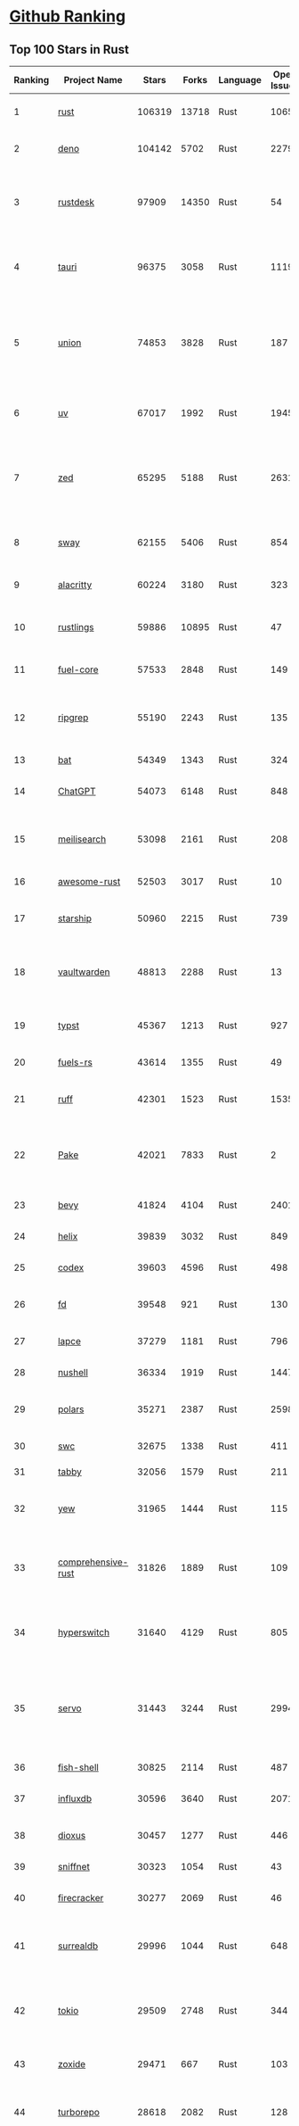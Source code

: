 [Github Ranking](../README.md)
==========

## Top 100 Stars in Rust

| Ranking | Project Name | Stars | Forks | Language | Open Issues | Description | Last Commit |
| ------- | ------------ | ----- | ----- | -------- | ----------- | ----------- | ----------- |
| 1 | [rust](https://github.com/rust-lang/rust) | 106319 | 13718 | Rust | 10655 | Empowering everyone to build reliable and efficient software. | 2025-09-09T03:56:43Z |
| 2 | [deno](https://github.com/denoland/deno) | 104142 | 5702 | Rust | 2279 | A modern runtime for JavaScript and TypeScript. | 2025-09-09T00:46:17Z |
| 3 | [rustdesk](https://github.com/rustdesk/rustdesk) | 97909 | 14350 | Rust | 54 | An open-source remote desktop application designed for self-hosting, as an alternative to TeamViewer. | 2025-09-08T09:35:45Z |
| 4 | [tauri](https://github.com/tauri-apps/tauri) | 96375 | 3058 | Rust | 1119 | Build smaller, faster, and more secure desktop and mobile applications with a web frontend. | 2025-09-09T03:37:25Z |
| 5 | [union](https://github.com/unionlabs/union) | 74853 | 3828 | Rust | 187 | The trust-minimized, zero-knowledge bridging protocol, designed for censorship resistance, extremely high security, and usage in decentralized finance. | 2025-09-08T15:01:30Z |
| 6 | [uv](https://github.com/astral-sh/uv) | 67017 | 1992 | Rust | 1945 | An extremely fast Python package and project manager, written in Rust. | 2025-09-08T23:28:26Z |
| 7 | [zed](https://github.com/zed-industries/zed) | 65295 | 5188 | Rust | 2631 | Code at the speed of thought – Zed is a high-performance, multiplayer code editor from the creators of Atom and Tree-sitter. | 2025-09-09T03:53:19Z |
| 8 | [sway](https://github.com/FuelLabs/sway) | 62155 | 5406 | Rust | 854 | 🌴 Empowering everyone to build reliable and efficient smart contracts. | 2025-09-09T03:23:27Z |
| 9 | [alacritty](https://github.com/alacritty/alacritty) | 60224 | 3180 | Rust | 323 | A cross-platform, OpenGL terminal emulator. | 2025-09-01T17:11:21Z |
| 10 | [rustlings](https://github.com/rust-lang/rustlings) | 59886 | 10895 | Rust | 47 | :crab: Small exercises to get you used to reading and writing Rust code! | 2025-08-21T22:05:36Z |
| 11 | [fuel-core](https://github.com/FuelLabs/fuel-core) | 57533 | 2848 | Rust | 149 | Rust full node implementation of the Fuel v2 protocol. | 2025-09-09T02:36:47Z |
| 12 | [ripgrep](https://github.com/BurntSushi/ripgrep) | 55190 | 2243 | Rust | 135 | ripgrep recursively searches directories for a regex pattern while respecting your gitignore | 2025-09-07T15:09:38Z |
| 13 | [bat](https://github.com/sharkdp/bat) | 54349 | 1343 | Rust | 324 | A cat(1) clone with wings. | 2025-09-04T06:38:23Z |
| 14 | [ChatGPT](https://github.com/lencx/ChatGPT) | 54073 | 6148 | Rust | 848 | 🔮 ChatGPT Desktop Application (Mac, Windows and Linux) | 2024-08-29T17:58:11Z |
| 15 | [meilisearch](https://github.com/meilisearch/meilisearch) | 53098 | 2161 | Rust | 208 | A lightning-fast search engine API bringing AI-powered hybrid search to your sites and applications. | 2025-09-08T15:05:11Z |
| 16 | [awesome-rust](https://github.com/rust-unofficial/awesome-rust) | 52503 | 3017 | Rust | 10 | A curated list of Rust code and resources. | 2025-09-07T16:18:46Z |
| 17 | [starship](https://github.com/starship/starship) | 50960 | 2215 | Rust | 739 | ☄🌌️  The minimal, blazing-fast, and infinitely customizable prompt for any shell! | 2025-09-09T02:39:40Z |
| 18 | [vaultwarden](https://github.com/dani-garcia/vaultwarden) | 48813 | 2288 | Rust | 13 | Unofficial Bitwarden compatible server written in Rust, formerly known as bitwarden_rs | 2025-08-29T11:14:40Z |
| 19 | [typst](https://github.com/typst/typst) | 45367 | 1213 | Rust | 927 | A new markup-based typesetting system that is powerful and easy to learn. | 2025-09-08T18:28:37Z |
| 20 | [fuels-rs](https://github.com/FuelLabs/fuels-rs) | 43614 | 1355 | Rust | 49 | Fuel Network Rust SDK | 2025-08-21T01:32:58Z |
| 21 | [ruff](https://github.com/astral-sh/ruff) | 42301 | 1523 | Rust | 1535 | An extremely fast Python linter and code formatter, written in Rust. | 2025-09-09T01:59:38Z |
| 22 | [Pake](https://github.com/tw93/Pake) | 42021 | 7833 | Rust | 2 | 🤱🏻 Turn any webpage into a desktop app with one command. 🤱🏻 一键打包网页生成轻量桌面应用。 | 2025-09-07T09:54:24Z |
| 23 | [bevy](https://github.com/bevyengine/bevy) | 41824 | 4104 | Rust | 2401 | A refreshingly simple data-driven game engine built in Rust | 2025-09-08T22:39:35Z |
| 24 | [helix](https://github.com/helix-editor/helix) | 39839 | 3032 | Rust | 849 | A post-modern modal text editor. | 2025-09-08T23:03:42Z |
| 25 | [codex](https://github.com/openai/codex) | 39603 | 4596 | Rust | 498 | Lightweight coding agent that runs in your terminal | 2025-09-09T04:16:14Z |
| 26 | [fd](https://github.com/sharkdp/fd) | 39548 | 921 | Rust | 130 | A simple, fast and user-friendly alternative to 'find' | 2025-09-06T01:22:08Z |
| 27 | [lapce](https://github.com/lapce/lapce) | 37279 | 1181 | Rust | 796 | Lightning-fast and Powerful Code Editor written in Rust | 2025-09-09T00:49:45Z |
| 28 | [nushell](https://github.com/nushell/nushell) | 36334 | 1919 | Rust | 1447 | A new type of shell | 2025-09-08T20:27:23Z |
| 29 | [polars](https://github.com/pola-rs/polars) | 35271 | 2387 | Rust | 2598 | Dataframes powered by a multithreaded, vectorized query engine, written in Rust | 2025-09-08T16:28:00Z |
| 30 | [swc](https://github.com/swc-project/swc) | 32675 | 1338 | Rust | 411 | Rust-based platform for the Web | 2025-09-08T15:07:01Z |
| 31 | [tabby](https://github.com/TabbyML/tabby) | 32056 | 1579 | Rust | 211 | Self-hosted AI coding assistant | 2025-08-26T20:03:41Z |
| 32 | [yew](https://github.com/yewstack/yew) | 31965 | 1444 | Rust | 115 | Rust / Wasm framework for creating reliable and efficient web applications | 2025-09-05T03:06:53Z |
| 33 | [comprehensive-rust](https://github.com/google/comprehensive-rust) | 31826 | 1889 | Rust | 109 | This is the Rust course used by the Android team at Google. It provides you the material to quickly teach Rust. | 2025-09-07T19:35:08Z |
| 34 | [hyperswitch](https://github.com/juspay/hyperswitch) | 31640 | 4129 | Rust | 805 | An open source payments switch written in Rust to make payments fast, reliable and affordable | 2025-09-09T00:30:04Z |
| 35 | [servo](https://github.com/servo/servo) | 31443 | 3244 | Rust | 2994 | Servo aims to empower developers with a lightweight, high-performance alternative for embedding web technologies in applications. | 2025-09-09T03:35:28Z |
| 36 | [fish-shell](https://github.com/fish-shell/fish-shell) | 30825 | 2114 | Rust | 487 | The user-friendly command line shell. | 2025-09-08T09:47:55Z |
| 37 | [influxdb](https://github.com/influxdata/influxdb) | 30596 | 3640 | Rust | 2071 | Scalable datastore for metrics, events, and real-time analytics | 2025-09-08T22:27:14Z |
| 38 | [dioxus](https://github.com/DioxusLabs/dioxus) | 30457 | 1277 | Rust | 446 | Fullstack app framework for web, desktop, and mobile. | 2025-09-08T12:19:58Z |
| 39 | [sniffnet](https://github.com/GyulyVGC/sniffnet) | 30323 | 1054 | Rust | 43 | Comfortably monitor your Internet traffic 🕵️‍♂️ | 2025-09-09T03:06:14Z |
| 40 | [firecracker](https://github.com/firecracker-microvm/firecracker) | 30277 | 2069 | Rust | 46 | Secure and fast microVMs for serverless computing. | 2025-09-08T18:19:35Z |
| 41 | [surrealdb](https://github.com/surrealdb/surrealdb) | 29996 | 1044 | Rust | 648 | A scalable, distributed, collaborative, document-graph database, for the realtime web | 2025-09-09T01:07:24Z |
| 42 | [tokio](https://github.com/tokio-rs/tokio) | 29509 | 2748 | Rust | 344 | A runtime for writing reliable asynchronous applications with Rust. Provides I/O, networking, scheduling, timers, ... | 2025-09-08T10:07:41Z |
| 43 | [zoxide](https://github.com/ajeetdsouza/zoxide) | 29471 | 667 | Rust | 103 | A smarter cd command. Supports all major shells. | 2025-08-22T20:57:21Z |
| 44 | [turborepo](https://github.com/vercel/turborepo) | 28618 | 2082 | Rust | 128 | Build system optimized for JavaScript and TypeScript, written in Rust | 2025-09-09T03:54:00Z |
| 45 | [rust-course](https://github.com/sunface/rust-course) | 28602 | 2460 | Rust | 62 | “连续八年成为全世界最受喜爱的语言，无 GC 也无需手动内存管理、极高的性能和安全性、过程/OO/函数式编程、优秀的包管理、JS 未来基石" — 工作之余的第二语言来试试 Rust 吧。本书拥有全面且深入的讲解、生动贴切的示例、德芙般丝滑的内容，这可能是目前最用心的 Rust 中文学习教程 / Book  | 2025-08-26T01:08:34Z |
| 46 | [linera-protocol](https://github.com/linera-io/linera-protocol) | 28354 | 1897 | Rust | 464 | Main repository for the Linera protocol | 2025-09-09T03:40:38Z |
| 47 | [yazi](https://github.com/sxyazi/yazi) | 28107 | 604 | Rust | 42 | 💥 Blazing fast terminal file manager written in Rust, based on async I/O. | 2025-09-08T15:50:33Z |
| 48 | [just](https://github.com/casey/just) | 27567 | 579 | Rust | 300 | 🤖 Just a command runner | 2025-09-08T19:49:59Z |
| 49 | [iced](https://github.com/iced-rs/iced) | 27531 | 1360 | Rust | 317 | A cross-platform GUI library for Rust, inspired by Elm | 2025-09-08T12:50:50Z |
| 50 | [delta](https://github.com/dandavison/delta) | 27470 | 437 | Rust | 269 | A syntax-highlighting pager for git, diff, grep, and blame output | 2025-08-03T15:43:25Z |
| 51 | [egui](https://github.com/emilk/egui) | 26392 | 1836 | Rust | 824 | egui: an easy-to-use immediate mode GUI in Rust that runs on both web and native | 2025-09-08T16:28:47Z |
| 52 | [zellij](https://github.com/zellij-org/zellij) | 26242 | 805 | Rust | 1184 | A terminal workspace with batteries included | 2025-08-28T15:48:35Z |
| 53 | [hyperfine](https://github.com/sharkdp/hyperfine) | 26102 | 418 | Rust | 41 | A command-line benchmarking tool | 2025-09-04T14:12:20Z |
| 54 | [czkawka](https://github.com/qarmin/czkawka) | 26046 | 824 | Rust | 459 | Multi functional app to find duplicates, empty folders, similar images etc. | 2025-09-08T18:30:37Z |
| 55 | [qdrant](https://github.com/qdrant/qdrant) | 25774 | 1797 | Rust | 348 | Qdrant - High-performance, massive-scale Vector Database and Vector Search Engine for the next generation of AI. Also available in the cloud https://cloud.qdrant.io/ | 2025-09-09T00:32:15Z |
| 56 | [atuin](https://github.com/atuinsh/atuin) | 25699 | 698 | Rust | 358 | ✨ Magical shell history | 2025-09-08T06:13:04Z |
| 57 | [Rocket](https://github.com/rwf2/Rocket) | 25372 | 1612 | Rust | 54 | A web framework for Rust. | 2025-08-31T17:17:07Z |
| 58 | [pingora](https://github.com/cloudflare/pingora) | 25012 | 1465 | Rust | 146 | A library for building fast, reliable and evolvable network services. | 2025-08-29T23:18:36Z |
| 59 | [Rust](https://github.com/TheAlgorithms/Rust) | 24632 | 2445 | Rust | 2 |  All Algorithms implemented in Rust  | 2025-09-08T16:32:39Z |
| 60 | [exa](https://github.com/ogham/exa) | 24131 | 662 | Rust | 196 | A modern replacement for ‘ls’. | 2024-09-24T15:18:09Z |
| 61 | [tools](https://github.com/rome/tools) | 23588 | 651 | Rust | 86 | Unified developer tools for JavaScript, TypeScript, and the web | 2023-09-04T08:42:49Z |
| 62 | [anki](https://github.com/ankitects/anki) | 23574 | 2479 | Rust | 243 | Anki is a smart spaced repetition flashcard program | 2025-09-06T11:17:49Z |
| 63 | [actix-web](https://github.com/actix/actix-web) | 23540 | 1780 | Rust | 189 | Actix Web is a powerful, pragmatic, and extremely fast web framework for Rust. | 2025-09-08T00:58:56Z |
| 64 | [chroma](https://github.com/chroma-core/chroma) | 23157 | 1813 | Rust | 232 | Open-source search and retrieval database for AI applications. | 2025-09-09T02:27:04Z |
| 65 | [axum](https://github.com/tokio-rs/axum) | 23035 | 1236 | Rust | 52 | Ergonomic and modular web framework built with Tokio, Tower, and Hyper | 2025-09-08T22:28:28Z |
| 66 | [difftastic](https://github.com/Wilfred/difftastic) | 22896 | 395 | Rust | 220 | a structural diff that understands syntax 🟥🟩 | 2025-08-29T22:03:37Z |
| 67 | [fnm](https://github.com/Schniz/fnm) | 22065 | 576 | Rust | 280 | 🚀 Fast and simple Node.js version manager, built in Rust | 2025-09-08T11:43:37Z |
| 68 | [tree-sitter](https://github.com/tree-sitter/tree-sitter) | 21956 | 2050 | Rust | 116 | An incremental parsing system for programming tools | 2025-09-09T02:45:57Z |
| 69 | [wezterm](https://github.com/wezterm/wezterm) | 21732 | 989 | Rust | 1267 | A GPU-accelerated cross-platform terminal emulator and multiplexer written by @wez and implemented in Rust | 2025-09-01T02:42:36Z |
| 70 | [coreutils](https://github.com/uutils/coreutils) | 21316 | 1538 | Rust | 342 | Cross-platform Rust rewrite of the GNU coreutils | 2025-09-08T11:51:40Z |
| 71 | [Graphite](https://github.com/GraphiteEditor/Graphite) | 21051 | 886 | Rust | 298 | An open source graphics editor for 2025: comprehensive 2D content creation tool suite for graphic design, digital art, and interactive real-time motion graphics — featuring node-based procedural editing | 2025-09-09T02:39:22Z |
| 72 | [sonic](https://github.com/valeriansaliou/sonic) | 20971 | 605 | Rust | 64 | 🦔 Fast, lightweight & schema-less search backend. An alternative to Elasticsearch that runs on a few MBs of RAM. | 2025-01-06T21:19:17Z |
| 73 | [biome](https://github.com/biomejs/biome) | 20951 | 689 | Rust | 272 | A toolchain for web projects, aimed to provide functionalities to maintain them. Biome offers formatter and linter, usable via CLI and LSP. | 2025-09-08T11:16:23Z |
| 74 | [gitui](https://github.com/gitui-org/gitui) | 20490 | 645 | Rust | 203 | Blazing 💥 fast terminal-ui for git written in rust 🦀 | 2025-09-09T02:07:29Z |
| 75 | [RustPython](https://github.com/RustPython/RustPython) | 20481 | 1342 | Rust | 328 | A Python Interpreter written in Rust | 2025-09-08T13:25:33Z |
| 76 | [slint](https://github.com/slint-ui/slint) | 20287 | 734 | Rust | 736 | Slint is an open-source declarative GUI toolkit to build native user interfaces for Rust, C++, JavaScript, or Python apps. | 2025-09-08T20:33:43Z |
| 77 | [mdBook](https://github.com/rust-lang/mdBook) | 20282 | 1763 | Rust | 522 | Create book from markdown files. Like Gitbook but implemented in Rust | 2025-09-08T17:41:32Z |
| 78 | [vector](https://github.com/vectordotdev/vector) | 20257 | 1850 | Rust | 1961 | A high-performance observability data pipeline. | 2025-09-08T21:12:35Z |
| 79 | [gleam](https://github.com/gleam-lang/gleam) | 20227 | 861 | Rust | 173 | ⭐️ A friendly language for building type-safe, scalable systems! | 2025-09-08T12:21:04Z |
| 80 | [jj](https://github.com/jj-vcs/jj) | 20114 | 705 | Rust | 572 | A Git-compatible VCS that is both simple and powerful | 2025-09-09T04:02:05Z |
| 81 | [wasmer](https://github.com/wasmerio/wasmer) | 20008 | 909 | Rust | 223 | 🚀 Fast, secure, lightweight containers based on WebAssembly | 2025-09-08T23:49:26Z |
| 82 | [xi-editor](https://github.com/xi-editor/xi-editor) | 19837 | 704 | Rust | 135 | A modern editor with a backend written in Rust. | 2024-03-19T00:11:37Z |
| 83 | [neon](https://github.com/neondatabase/neon) | 19656 | 768 | Rust | 285 | Neon: Serverless Postgres. We separated storage and compute to offer autoscaling, code-like database branching, and scale to zero. | 2025-09-02T17:56:34Z |
| 84 | [goose](https://github.com/block/goose) | 19392 | 1688 | Rust | 296 | an open source, extensible AI agent that goes beyond code suggestions - install, execute, edit, and test with any LLM | 2025-09-09T03:47:40Z |
| 85 | [leptos](https://github.com/leptos-rs/leptos) | 19051 | 788 | Rust | 91 | Build fast web applications with Rust. | 2025-09-08T20:05:18Z |
| 86 | [mise](https://github.com/jdx/mise) | 19050 | 627 | Rust | 25 | dev tools, env vars, task runner | 2025-09-09T00:10:37Z |
| 87 | [Bend](https://github.com/HigherOrderCO/Bend) | 18996 | 467 | Rust | 96 | A massively parallel, high-level programming language | 2025-06-03T17:36:56Z |
| 88 | [cube](https://github.com/cube-js/cube) | 18866 | 1886 | Rust | 624 | 📊 Cube’s universal semantic layer platform is the next evolution of OLAP technology for AI, BI, spreadsheets, and embedded analytics | 2025-09-08T20:35:53Z |
| 89 | [relay](https://github.com/facebook/relay) | 18852 | 1865 | Rust | 600 | Relay is a JavaScript framework for building data-driven React applications. | 2025-09-09T00:03:17Z |
| 90 | [spotify-tui](https://github.com/Rigellute/spotify-tui) | 18504 | 560 | Rust | 273 | Spotify for the terminal written in Rust 🚀 | 2024-04-04T15:03:12Z |
| 91 | [candle](https://github.com/huggingface/candle) | 18042 | 1210 | Rust | 444 | Minimalist ML framework for Rust | 2025-09-08T21:00:40Z |
| 92 | [RustScan](https://github.com/bee-san/RustScan) | 17970 | 1188 | Rust | 30 | 🤖 The Modern Port Scanner 🤖 | 2025-09-04T13:00:05Z |
| 93 | [fhevm](https://github.com/zama-ai/fhevm) | 17843 | 751 | Rust | 10 | FHEVM, a full-stack framework for integrating Fully Homomorphic Encryption (FHE) with blockchain applications | 2025-09-08T17:45:22Z |
| 94 | [universal-android-debloater](https://github.com/0x192/universal-android-debloater) | 17786 | 917 | Rust | 466 | Cross-platform GUI written in Rust using ADB to debloat non-rooted android devices. Improve your privacy, the security and battery life of your device. | 2024-08-02T16:16:12Z |
| 95 | [hurl](https://github.com/Orange-OpenSource/hurl) | 17516 | 685 | Rust | 194 | Hurl, run and test HTTP requests with plain text. | 2025-09-09T03:41:15Z |
| 96 | [SpacetimeDB](https://github.com/clockworklabs/SpacetimeDB) | 17409 | 598 | Rust | 484 | Multiplayer at the speed of light | 2025-09-08T19:10:20Z |
| 97 | [eza](https://github.com/eza-community/eza) | 17229 | 316 | Rust | 215 | A modern alternative to ls | 2025-09-08T22:05:53Z |
| 98 | [ruffle](https://github.com/ruffle-rs/ruffle) | 17167 | 911 | Rust | 5232 | A Flash Player emulator written in Rust | 2025-09-09T00:06:40Z |
| 99 | [wasmtime](https://github.com/bytecodealliance/wasmtime) | 16842 | 1499 | Rust | 740 | A lightweight WebAssembly runtime that is fast, secure, and standards-compliant | 2025-09-08T23:05:15Z |
| 100 | [diem](https://github.com/diem/diem) | 16696 | 2580 | Rust | 357 | Diem’s mission is to build a trusted and innovative financial network that empowers people and businesses around the world. | 2025-08-29T05:01:19Z |

